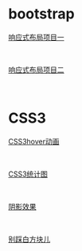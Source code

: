 
<!-- <!DOCTYPE html>
<html lang="en">
<head>
    <meta charset="UTF-8">
    <meta http-equiv="X-UA-Compatible" content="IE=edge">
    <meta name="viewport" content="width=device-width, initial-scale=1.0">
    <title>Document</title>
</head>
<body> -->

<div>
        <h1>bootstrap</h1>
        <a href="Nightdya.github.io/bootstrap/practice01/项目考核/项目考核.html">
        <p>响应式布局项目一</p>
        </a>
        <br />
        <a href="Nightdya.github.io/bootstrap/practice02/练习2.html">
         <p>响应式布局项目二</p>
        </a>        
</div>
<br />
<div>
        <h1>CSS3</h1>
        <a href="Nightdya.github.io/CSS3/CSS3hover动画.html">
        <P>CSS3hover动画</P>
        </a>
        <br />
        <a href="Nightdya.github.io/CSS3/CSS3统计图.html">
        <p>CSS3统计图</p>
        </a>   
        <br />
        <a href="Nightdya.github.io/CSS3/阴影效果.html">
        <p>阴影效果</p>
        </a> 
        <br />
        <a href="Nightdya.github.io/javascript/别踩白方块儿.html">
        <p>别踩白方块儿</p>
        </a> 
</div>
        
<!-- </body>
</html> -->


